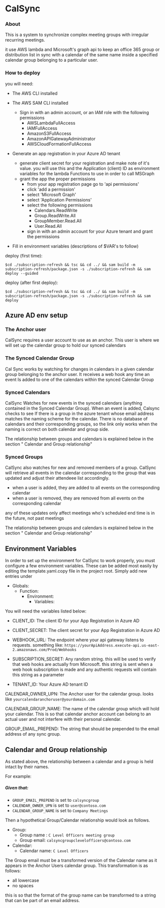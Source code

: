 # CalSync

### About

This is a system to synchronize complex meeting groups with irregular recurring meetings.

it use AWS lambda and Microsoft's graph api to keep an office 365 group or distribution list in sync with a calendar of the same name inside a specified calendar group belonging to a particular user.
### How to deploy


you will need:
 - The AWS CLI installed
 - The AWS SAM CLI installed
	 - Sign in with an admin account, or an IAM role with the following permissions
		 - AWSLambdaFullAccess
		 - IAMFullAccess
		 - AmazonS3FullAccess
		 - AmazonAPIGatewayAdministrator
		 - AWSCloudFormationFullAccess
		 
 - Generate an app registration in your Azure AD tenant
	 - generate client secret for your registration and make note of it's value. you will use this and the Application (client) ID as environment variables for the lambda Functions to use in order to call MSGraph
     - grant the app the proper permissions
         - from your app registration page go to 'api permissions'
         - click 'add a permission'
         - select 'Microsoft Graph'
         - select 'Application Permissions'
         - select the following permissions
             - Calendars.ReadWrite
             - Group.ReadWrite.All
             - GroupMember.Read.All
             - User.Read.All
         - sign in with an admin account for your Azure tenant and grant the permissions
 - Fill in environment variables (descriptions of $VAR's to follow)

deploy (first time): 

    $cd ./subscription-refresh && tsc && cd ../ && sam build -m subscription-refresh/package.json -s ./subscription-refresh && sam deploy --guided

deploy (after first deploy): 

    $cd ./subscription-refresh && tsc && cd ../ && sam build -m subscription-refresh/package.json -s ./subscription-refresh && sam deploy


## Azure AD env setup

### The Anchor user
CalSync requires a user account to use as an anchor. This user is where we will set up the calendar group to hold our synced calendars

###  The Synced Calendar Group
Cal Sync works by watching for changes in calendars in a given calendar group belonging to the anchor user. It receives a web hook any time an event Is added to one of the calendars within the synced Calendar Group

### Synced Calendars
CalSync Watches for new events in the synced calendars (anything contained in the Synced Calendar Group). When an event is added, Calsync checks to see If there is a group in the azure tenant whose email address matches the naming scheme for the calendar. There is no database of calendars and their corresponding groups, so the link only works when the naming is correct on both calendar and group side.

The relationship between groups and calendars is explained below in the section " Calendar and Group relationship"


### Synced Groups

CalSync also watches for new and removed members of a group. CalSync will retrieve all events in the calendar corresponding to the group that was updated and adjust their attendeee list accordingly.

- when a user is added, they are added to all events on the corresponding calendar
- when a user is removed, they are removed from all events on the corresponding calendar

any of these updates only affect meetings who's scheduled end time is in the future, not past meetings

The relationship between groups and calendars is explained below in the section " Calendar and Group relationship"



## Environment Variables
 In order to set up the environment for CalSync to work properly, you must configure a few environment variables. These can be added most easily by editing the template.yaml.copy file in the project root. Simply add new entries under

- Globals:
	- Function:
		- Environment:
			- Variables:

You will need the variables listed below:
 - CLIENT_ID: The client ID for your App Registration in Azure AD

- CLIENT_SECRET: The client secret for your App Registration in Azure AD

- WEBHOOK_URL: The endpoint where your api gateway listens to requests. something like: `https://yourApiAddress.execute-api.us-east-2.amazonaws.com/Prod/Webhooks`

- SUBSCRIPTION_SECRET: Any random string. this will be used to verify that web hooks are actually from Microsoft. this string is sent when a web hook subscription is made and any authentic requests will contain this string as a parameter

- TENANT_ID: Your Azure AD tenant ID

CALENDAR_OWNER_UPN: The Anchor user for the calendar group. looks like `yourcalendaranchoruser@yourdomain.com`

CALENDAR_GROUP_NAME: The name of the calendar group which will hold your calendar. This is so that calendar anchor account can belong to an actual user and not interfere with their personal calendar.

GROUP_EMAIL_PREPEND: The string that should be prepended to the email address of any sync group.



## Calendar and Group relationship

As stated above, the relationship between a calendar and a group is held intact by their names.

For example:
##### Given that:
- `GROUP_EMAIL_PREPEND` is set to `calsyncgroup`
-  `CALENDAR_OWNER_UPN` is set to `user@contoso.com`
- `CALENDAR_GROUP_NAME`  is set to `Company Meetings`

Then a hypothetical Group/Calendar relationship would look as follows.

 - Group:
	 - Group name : `C Level Officers meeting group`
	- Group email: `calsyncgroupclevelofficers@contoso.com`
- Calendar: 
	- Calendar name: `C Level Officers`

The Group email must be a transformed version of the Calendar name as it appears in the Anchor Users calendar group. This transformation is as follows: 
- all lowercase
- no spaces

this is so that the format of the group name can be transformed to a string that can be part of an email address.
